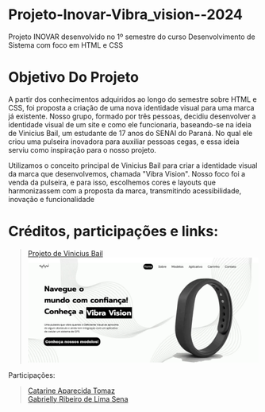 # Projeto-Inovar-Vibra_vision--2024
Projeto INOVAR desenvolvido no 1º semestre do curso Desenvolvimento de Sistema com foco em HTML e CSS

# Objetivo Do Projeto 
A partir dos conhecimentos adquiridos ao longo do semestre sobre HTML e CSS, foi proposta a criação de uma nova identidade visual para uma marca já existente. Nosso grupo, formado por três pessoas, decidiu desenvolver a identidade visual de um site e como ele funcionaria, baseando-se na ideia de Vinicius Bail, um estudante de 17 anos do SENAI do Paraná. No qual ele criou uma pulseira inovadora para auxiliar pessoas cegas, e essa ideia serviu como inspiração para o nosso projeto.

Utilizamos o conceito principal de Vinicius Bail para criar a identidade visual da marca que desenvolvemos, chamada "Vibra Vision". Nosso foco foi a venda da pulseira, e para isso, escolhemos cores e layouts que harmonizassem com a proposta da marca, transmitindo acessibilidade, inovação e funcionalidade

# Créditos, participações e links:
> [Projeto de Vinicius Bail](https://www.senaipr.org.br/noticias-da-industria/projeto-de-inovacao-de-aluno-do-parana-e-destaque-na-olimpiada-do-conhecimento-2-34126-380484.shtml)  
![print telainicial](/assets/telainicial.png)  

Participações:
> [Catarine Aparecida Tomaz](https://github.com/tomazzcatarine)  
> [Gabrielly Ribeiro de Lima Sena](https://github.com/GabySena)  
